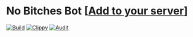 # No Bitches Bot \[[Add to your server](https://discord.com/api/oauth2/authorize?client_id=979544600316375051&permissions=2048&scope=bot)\]
[![Build](https://github.com/Ewpratten/<repo_name>/actions/workflows/build.yml/badge.svg)](https://github.com/Ewpratten/<repo_name>/actions/workflows/build.yml)
[![Clippy](https://github.com/Ewpratten/<repo_name>/actions/workflows/clippy.yml/badge.svg)](https://github.com/Ewpratten/<repo_name>/actions/workflows/clippy.yml)
[![Audit](https://github.com/Ewpratten/<repo_name>/actions/workflows/audit.yml/badge.svg)](https://github.com/Ewpratten/<repo_name>/actions/workflows/audit.yml)

